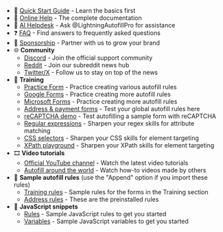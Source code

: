 - 🚀 [Quick Start Guide](https://docs.lightningautofill.com/quickstart) - Learn the basics first
- 📕 [Online Help](https://docs.lightningautofill.com/help/intro) - The complete documentation
- 🤖 [AI Helpdesk](https://poe.com/LightningAutofillPro) - Ask @LightningAutofillPro for assistance
- ❓ [FAQ](https://docs.lightningautofill.com/faq) - Find answers to frequently asked questions
- 🤝 [Sponsorship](https://www.tohodo.com/autofill/sponsorship) - Partner with us to grow your brand
- 🌐 **Community**
  - [Discord](https://discord.gg/NY6xxsQBRD) - Join the official support community
  - [Reddit](https://www.reddit.com/r/LightningAutofill/) - Join our subreddit news hub
  - [Twitter/X](https://x.com/Lightning_AF) - Follow us to stay on top of the news
- 💪 **Training**
  - [Practice Form](https://www.tohodo.com/autofill/form) - Practice creating various autofill rules
  - [Google Forms](https://docs.google.com/forms/d/e/1FAIpQLSfBeozaGcMlNlh2Zx0_We6weVrp9ivui_enI1vUOo4aOUq5lQ/viewform) - Practice creating more autofill rules
  - [Microsoft Forms](https://forms.microsoft.com/r/4jZjtKhqDi) - Practice creating more autofill rules
  - [Address & payment forms](https://greenido.github.io/Product-Site-101/form-cc-example.html) - Test your global autofill rules here
  - [reCAPTCHA demo](https://www.google.com/recaptcha/api2/demo) - Test autofilling a sample form with reCAPTCHA
  - [Regular expressions](https://regex101.com/) - Sharpen your regex skills for attribute matching
  - [CSS selectors](https://flukeout.github.io/) - Sharpen your CSS skills for element targeting
  - [XPath playground](https://scrapinghub.github.io/xpath-playground/) - Sharpen your XPath skills for element targeting
- 🎞️ **Video tutorials**
  - [Official YouTube channel](https://www.youtube.com/@LightningAutofill) - Watch the latest video tutorials
  - [Autofill around the world](https://www.youtube.com/playlist?list=PLwaOpg9d0KdXgwu7WlVILZCNGrKctUCoC) - Watch how-to videos made by others
- 📃 **Sample autofill rules** (use the "Append" option if you import these rules)
  - [Training rules](https://pastebin.com/raw/k5j87pZB) - Sample rules for the forms in the Training section
  - [Address rules](https://pastebin.com/raw/Rk42q0cv) - These are the preinstalled rules
- 📜 **JavaScript snippets**
  - [Rules](https://github.com/thdoan/autofill-snippets/blob/main/rules.txt) - Sample JavaScript rules to get you started
  - [Variables](https://github.com/thdoan/autofill-snippets/blob/main/variables.txt) - Sample JavaScript variables to get you started
